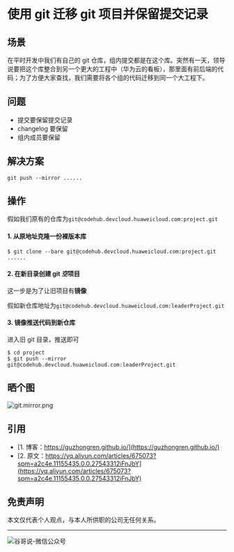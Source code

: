 # 使用 git 迁移 git 项目并保留提交记录


## 场景

在平时开发中我们有自己的 git 仓库，组内提交都是在这个库。突然有一天，领导说要把这个库整合到另一个更大的工程中（华为云的看板），那里面有前后端的代码；为了方便大家查找，我们需要将各个组的代码迁移到同一个大工程下。

## 问题

  * 提交要保留提交记录
  * changelog 要保留
  *  组内成员要保留

## 解决方案

 ```shell
git push --mirror ......
```

## 操作

假如我们原有的仓库为`git@codehub.devcloud.huaweicloud.com:project.git`

#### 1. 从原地址克隆一份裸版本库

```shell
$ git clone --bare git@codehub.devcloud.huaweicloud.com:project.git
......
```

#### 2. 在新目录创建 git *空*项目

这一步是为了让旧项目有**镜像**

假如新仓库地址为`git@codehub.devcloud.huaweicloud.com:leaderProject.git`
#### 3. 镜像推送代码到新仓库

进入旧 git 目录，推送即可

```shell
$ cd project
$ git push --mirror git@codehub.devcloud.huaweicloud.com:leaderProject.git
```

## 晒个图

![git.mirror.png](https://i.loli.net/2020/03/29/ow9O6BnDeuLjqQh.png)

## 引用

* [1. 博客：https://guzhongren.github.io/](https://guzhongren.github.io/)
* [2. 原文：https://yq.aliyun.com/articles/675073?spm=a2c4e.11155435.0.0.27543312iFnJbY](https://yq.aliyun.com/articles/675073?spm=a2c4e.11155435.0.0.27543312iFnJbY)

## 免责声明

本文仅代表个人观点，与本人所供职的公司无任何关系。

----
![谷哥说-微信公众号](https://cdn.jsdelivr.net/gh/guzhongren/data-hosting@master/20210819/wechat.ae9zxgscqcg.png)

